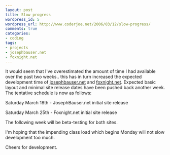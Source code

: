 ```yaml
--- 
layout: post
title: Slow progress
wordpress_id: 5
wordpress_url: http://www.coderjoe.net/2006/03/12/slow-progress/
comments: true
categories: 
- coding
tags: 
- projects
- josephbauser.net
- foxnight.net
---
```


It would seem that I've overestimated the amount of time I had available over the past two weeks.. this has in turn increased the expected development time of [josephbauser.net](http://www.josephbauser.net "JosephBauser.net") and [foxnight.net](http://www.foxnight.net "Foxnight.net"). Expected basic layout and minimal site release dates have been pushed back another week. The tentative schedule is now as follows:

Saturday March 18th - JosephBauser.net initial site release

Saturday March 25th - Foxnight.net initial site release

The following week will be beta-testing for both sites. 

I'm hoping that the impending class load which begins Monday will not slow development too much.

Cheers for development.
